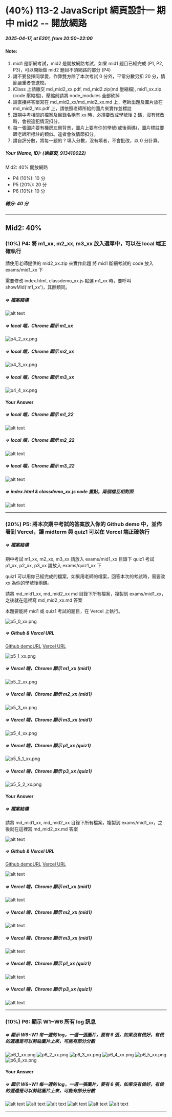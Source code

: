 # (40%) 113-2 JavaScript 網頁設計一 期中 mid2 -- 開放網路

##### 2025-04-17, at E201, from 20:50~22:00

#### Note:

1. mid1 是斷網考試，mid2 是開放網路考試，如果 mid1 題目已經完成 (P1, P2, P3)，可以開始做 mid2 題目不須網路的部分 (P4)
2. 請不要發揮同學愛，作弊雙方除了本次考試 0 分外，平常分數另扣 20 分，情節嚴重者會送校。
3. iClass 上請繳交 md_mid2_xx.pdf, md_mid2.zip(md 壓縮檔), mid1_xx.zip (code 壓縮檔)，壓縮前請將 node_modules 全部砍掉
4. 請直接將答案寫在 md_mid2_xx/md_mid2_xx.md 上，老師出題及圖片放在 md_mid2_htc.pdf 上，請依照老師所給的圖片來實作並標註
5. 跟期中考相關的檔案及目錄名稱有 xx 時，必須要改成學號後 2 碼，沒有修改時，會視違犯情況扣分。
6. 每一張圖片要有機房左側背景，圖片上要有你的學號(或後兩碼)，圖片標註要跟老師所標註的類似。違者會依情節扣分。
7. 請自評分數，將每一題的 ? 填入分數，沒有填者，不會批改，以 0 分計算。

##### Your (Name, ID): (徐姿茵, 913410022)

Mid2: 40% 開放網路

- P4 (10%): 10 分
- P5 (20%): 20 分
- P6 (10%): 10 分

##### 總分: 40 分

---

## Mid2: 40%

### (10%) P4: 將 m1_xx, m2_xx, m3_xx 放入選單中，可以在 local 端正確執行

請使用老師提供的 mid2_xx.zip 來實作此題
將 mid1 斷網考試的 code 放入 exams/mid1_xx 下

需要修改 index.html, classdemo_xx.js
點選 m1_xx 時，要呼叫 showMid('m1_xx')，其餘類同。

##### => 檔案結構

![alt text](p4-1.png)

##### => local 端，Chrome 顯示 m1_xx

![p4_2_xx.png](p4_2_xx.png)

##### => local 端，Chrome 顯示 m2_xx

![p4_3_xx.png](p4_3_xx.png)

##### => local 端，Chrome 顯示 m3_xx

![p4_4_xx.png](p4_4_xx.png)

#### Your Answer

##### => local 端，Chrome 顯示 m1_22

![alt text](p4-2.png)

##### => local 端，Chrome 顯示 m2_22

![alt text](p4-3.png)

##### => local 端，Chrome 顯示 m3_22

![alt text](p4-4.png)

##### => index.html & classdemo_xx.js code 重點，兩個檔互相對照

![alt text](p4-5.png)

---

### (20%) P5: 將本次期中考試的答案放入你的 Github demo 中，並佈署到 Vercel，讓 midterm 與 quiz1 可以在 Vercel 端正確執行

##### => 檔案結構

期中考試 m1_xx, m2_xx, m3_xx 請放入 exams/mid1_xx 目錄下
quiz1 考試 p1_xx, p2_xx, p3_xx 請放入 exams/quiz1_xx 下

quiz1 可以用你已經完成的檔案，如果用老師的檔案，回答本次的考試時，需要改 xx 為你的學號後兩碼。

請將 md_mid1_xx, md_mid2_xx md 目錄下所有檔案，複製到 exams/mid1_xx，之後就在這裡寫 md_mid2_xx.md 答案

本題要能將 mid1 或 quiz1 考試的題目，在 Vercel 上執行。

![p5_0_xx.png](p5_0_xx.png)

##### => Github & Vercel URL

[Github demoURL]()
[Vercel URL]()

![p5_1_xx.png](p5_1_xx.png)

##### => Vercel 端，Chrome 顯示 m1_xx (mid1)

![p5_2_xx.png](p5_2_xx.png)

##### => Vercel 端，Chrome 顯示 m2_xx (mid1)

![p5_3_xx.png](p5_3_xx.png)

##### => Vercel 端，Chrome 顯示 m3_xx (mid1)

![p5_4_xx.png](p5_4_xx.png)

##### => Vercel 端，Chrome 顯示 p1_xx (quiz1)

![p5_5_1_xx.png](p5_5_1_xx.png)

##### => Vercel 端，Chrome 顯示 p3_xx (quiz1)

![p5_5_2_xx.png](p5_5_2_xx.png)

#### Your Answer

##### => 檔案結構

請將 md_mid1_xx, md_mid2_xx 目錄下所有檔案，複製到 exams/mid1_xx，之後就在這裡寫 md_mid2_xx.md 答案

![alt text](p5-1.png)

##### => Github & Vercel URL

[Github demoURL](https://github.com/zihyinhsu/1132-1N-demo-22)
[Vercel URL](https://1132-1-n-demo-22.vercel.app/)

![alt text](p5-2.png)

##### => Vercel 端，Chrome 顯示 m1_xx (mid1)

![alt text](p5-3.png)

##### => Vercel 端，Chrome 顯示 m2_xx (mid1)

![alt text](p5-4.png)

##### => Vercel 端，Chrome 顯示 m3_xx (mid1)

![alt text](p5-5.png)

##### => Vercel 端，Chrome 顯示 p1_xx (quiz1)

![alt text](p5-6.png)

##### => Vercel 端，Chrome 顯示 p3_xx (quiz1)

![alt text](p5-7.png)

---

### (10%) P6: 顯示 W1~W6 所有 log 訊息

##### => 顯示 W6~W1 每一週的 log，一週一張圖片，要有 6 張，如果沒有做好，有做的週還是可以剪貼圖片上來，可能有部分分數

![p6_1_xx.png](p6_1_xx.png)
![p6_2_xx.png](p6_2_xx.png)
![p6_3_xx.png](p6_3_xx.png)
![p6_4_xx.png](p6_4_xx.png)
![p6_5_xx.png](p6_5_xx.png)
![p6_6_xx.png](p6_6_xx.png)

#### Your Answer

##### => 顯示 W6~W1 每一週的 log，一週一張圖片，要有 6 張，如果沒有做好，有做的週還是可以剪貼圖片上來，可能有部分分數

![alt text](p6-1.png)
![alt text](p6-2.png)
![alt text](p6-3.png)
![alt text](p6-4.png)
![alt text](p6-5.png)
![alt text](p6-6.png)

---
